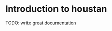 # Introduction to houstan

TODO: write [great documentation](http://jacobian.org/writing/what-to-write/)
